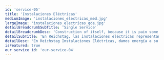 ```yaml
---
id: 'service-05'
title: 'Instalaciones Eléctricas'
mediumImage: 'instalaciones_electricas_med.jpg'
largeImage: 'instalaciones_electricas_gde.jpg'
detailBreadcrumbSubTitle: 'Single Service'
detailBreadcrumbDesc: 'Construction of itself, because it is pain some proper style design occur are pleasure'
detailSubTitle: 'En Reichstag, las instalaciones eléctricas representan la vanguardia de la funcionalidad y la seguridad en cada proyecto. Nuestro equipo experto en electricidad combina precisión técnica y atención al detalle para crear sistemas eléctricos robustos y eficientes.'
detailDesc: 'En Reichstag Instalaciones Eléctricas, damos energía a su visión comercial o industrial con soluciones eléctricas de alta calidad. Ya sea en proyectos comerciales que requieren eficiencia y estética, instalaciones industriales que demandan potencia y confiabilidad, o sistemas de media y alta tensión que garantizan un suministro robusto, nuestro enfoque integral se adapta a sus necesidades. Con experiencia técnica avanzada y compromiso con la seguridad, electrificamos su espacio comercial o industrial para potenciar su rendimiento y productividad.'
isFeatured: true
our_service_id: 'our-service-04'
---
```

